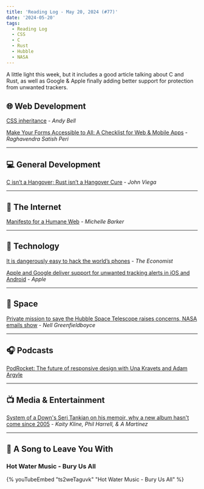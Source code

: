 ```yaml
---
title: 'Reading Log - May 20, 2024 (#77)'
date: '2024-05-20'
tags:
  - Reading Log
  - CSS
  - C
  - Rust
  - Hubble
  - NASA
---
```


A little light this week, but it includes a good article talking about C and Rust, as well as Google & Apple finally adding better support for protection from unwanted trackers.
<!-- excerpt -->

## 🌐 Web Development

[CSS inheritance](https://piccalil.li/blog/css-inheritance/) - *Andy Bell*

[Make Your Forms Accessible to All: A Checklist for Web & Mobile Apps](https://www.digitala11y.com/make-your-forms-accessible-to-all-a-checklist-for-web-mobile-apps/) - *Raghavendra Satish Peri*

---

## 💻 General Development

[C isn’t a Hangover; Rust isn’t a Hangover Cure](https://medium.com/@john_25313/c-isnt-a-hangover-rust-isn-t-a-hangover-cure-580c9b35b5ce) - *John Viega*

---

## 📡 The Internet

[Manifesto for a Humane Web](https://humanewebmanifesto.com/) - *Michelle Barker*

---

## 🔌 Technology

[It is dangerously easy to hack the world’s phones](https://www.economist.com/science-and-technology/2024/05/17/it-is-dangerously-easy-to-hack-the-worlds-phones) - *The Economist*

[Apple and Google deliver support for unwanted tracking alerts in iOS and Android](https://www.apple.com/ca/newsroom/2024/05/apple-and-google-deliver-support-for-unwanted-tracking-alerts-in-ios-and-android/) - *Apple*

---

## 🚀 Space

[Private mission to save the Hubble Space Telescope raises concerns, NASA emails show](https://www.npr.org/2024/05/16/1250250249/spacex-repair-hubble-space-telescope-nasa-foia) - *Nell Greenfieldboyce*

---

## 🎧 Podcasts

[PodRocket: The future of responsive design with Una Kravets and Adam Argyle](https://podrocket.logrocket.com/future-of-responsive-design)

---

## 📺 Media & Entertainment

[System of a Down's Serj Tankian on his memoir, why a new album hasn't come since 2005](https://www.npr.org/2024/05/14/1250973443/system-of-a-downs-serj-tankian-on-his-memoir-why-a-new-album-hasnt-come-since-20) - *Kaity Kline, Phil Harrell, & A Martínez*

---

## 🎵 A Song to Leave You With

<h3 class="music">Hot Water Music - Bury Us All</h3>

{% youTubeEmbed "ts2weTaguvk" "Hot Water Music - Bury Us All" %}

